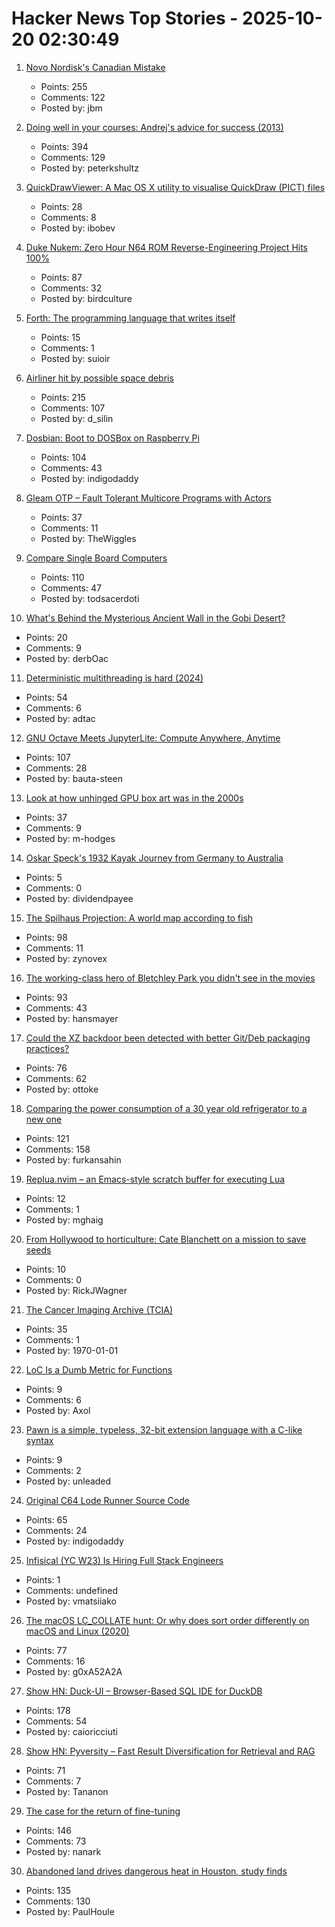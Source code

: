 # Hacker News Top Stories - 2025-10-20 02:30:49

1. [Novo Nordisk's Canadian Mistake](https://www.science.org/content/blog-post/novo-nordisk-s-canadian-mistake)
   - Points: 255
   - Comments: 122
   - Posted by: jbm

2. [Doing well in your courses: Andrej's advice for success (2013)](https://cs.stanford.edu/people/karpathy/advice.html)
   - Points: 394
   - Comments: 129
   - Posted by: peterkshultz

3. [QuickDrawViewer: A Mac OS X utility to visualise QuickDraw (PICT) files](https://github.com/wiesmann/QuickDrawViewer)
   - Points: 28
   - Comments: 8
   - Posted by: ibobev

4. [Duke Nukem: Zero Hour N64 ROM Reverse-Engineering Project Hits 100%](https://github.com/Gillou68310/DukeNukemZeroHour)
   - Points: 87
   - Comments: 32
   - Posted by: birdculture

5. [Forth: The programming language that writes itself](https://ratfactor.com/forth/the_programming_language_that_writes_itself.html)
   - Points: 15
   - Comments: 1
   - Posted by: suioir

6. [Airliner hit by possible space debris](https://avbrief.com/united-max-hit-by-falling-object-at-36000-feet/)
   - Points: 215
   - Comments: 107
   - Posted by: d_silin

7. [Dosbian: Boot to DOSBox on Raspberry Pi](https://cmaiolino.wordpress.com/dosbian/)
   - Points: 104
   - Comments: 43
   - Posted by: indigodaddy

8. [Gleam OTP – Fault Tolerant Multicore Programs with Actors](https://github.com/gleam-lang/otp)
   - Points: 37
   - Comments: 11
   - Posted by: TheWiggles

9. [Compare Single Board Computers](https://sbc.compare/)
   - Points: 110
   - Comments: 47
   - Posted by: todsacerdoti

10. [What's Behind the Mysterious Ancient Wall in the Gobi Desert?](https://news.artnet.com/art-world/the-hunt-gobi-wall-mongolia-2674588)
   - Points: 20
   - Comments: 9
   - Posted by: derbOac

11. [Deterministic multithreading is hard (2024)](https://www.factorio.com/blog/post/fff-415)
   - Points: 54
   - Comments: 6
   - Posted by: adtac

12. [GNU Octave Meets JupyterLite: Compute Anywhere, Anytime](https://blog.jupyter.org/gnu-octave-meets-jupyterlite-compute-anywhere-anytime-8b033afbbcdc)
   - Points: 107
   - Comments: 28
   - Posted by: bauta-steen

13. [Look at how unhinged GPU box art was in the 2000s](https://www.xda-developers.com/absolutely-unhinged-gpu-box-art-from-the-early-2000s/)
   - Points: 37
   - Comments: 9
   - Posted by: m-hodges

14. [Oskar Speck's 1932 Kayak Journey from Germany to Australia](https://nswskc.wordpress.com/2002/10/24/incredible-journey-50/)
   - Points: 5
   - Comments: 0
   - Posted by: dividendpayee

15. [The Spilhaus Projection: A world map according to fish](https://southernwoodenboatsailing.com/news/the-spilhaus-projection-a-world-map-according-to-fish)
   - Points: 98
   - Comments: 11
   - Posted by: zynovex

16. [The working-class hero of Bletchley Park you didn't see in the movies](https://www.theguardian.com/world/2025/oct/12/move-over-alan-turing-meet-the-working-class-hero-of-bletchley-park-you-didnt-see-in-the-movies)
   - Points: 93
   - Comments: 43
   - Posted by: hansmayer

17. [Could the XZ backdoor been detected with better Git/Deb packaging practices?](https://optimizedbyotto.com/post/xz-backdoor-debian-git-detection/)
   - Points: 76
   - Comments: 62
   - Posted by: ottoke

18. [Comparing the power consumption of a 30 year old refrigerator to a new one](https://ounapuu.ee/posts/2025/10/14/fridge-power-consumption/)
   - Points: 121
   - Comments: 158
   - Posted by: furkansahin

19. [Replua.nvim – an Emacs-style scratch buffer for executing Lua](https://github.com/mghaight/replua.nvim)
   - Points: 12
   - Comments: 1
   - Posted by: mghaig

20. [From Hollywood to horticulture: Cate Blanchett on a mission to save seeds](https://www.bbc.com/news/articles/cwy7ekl4yl8o)
   - Points: 10
   - Comments: 0
   - Posted by: RickJWagner

21. [The Cancer Imaging Archive (TCIA)](https://www.cancerimagingarchive.net/)
   - Points: 35
   - Comments: 1
   - Posted by: 1970-01-01

22. [LoC Is a Dumb Metric for Functions](https://theaxolot.wordpress.com/2025/10/18/loc-is-a-dumb-metric-for-functions/)
   - Points: 9
   - Comments: 6
   - Posted by: Axol

23. [Pawn is a simple, typeless, 32-bit extension language with a C-like syntax](https://www.compuphase.com/pawn/pawn.htm)
   - Points: 9
   - Comments: 2
   - Posted by: unleaded

24. [Original C64 Lode Runner Source Code](https://github.com/Piddewitt/Loderunner)
   - Points: 65
   - Comments: 24
   - Posted by: indigodaddy

25. [Infisical (YC W23) Is Hiring Full Stack Engineers](https://www.ycombinator.com/companies/infisical/jobs/0gY2Da1-full-stack-engineer-global)
   - Points: 1
   - Comments: undefined
   - Posted by: vmatsiiako

26. [The macOS LC_COLLATE hunt: Or why does sort order differently on macOS and Linux (2020)](https://blog.zhimingwang.org/macos-lc_collate-hunt)
   - Points: 77
   - Comments: 16
   - Posted by: g0xA52A2A

27. [Show HN: Duck-UI – Browser-Based SQL IDE for DuckDB](https://demo.duckui.com)
   - Points: 178
   - Comments: 54
   - Posted by: caioricciuti

28. [Show HN: Pyversity – Fast Result Diversification for Retrieval and RAG](https://github.com/Pringled/pyversity)
   - Points: 71
   - Comments: 7
   - Posted by: Tananon

29. [The case for the return of fine-tuning](https://welovesota.com/article/the-case-for-the-return-of-fine-tuning)
   - Points: 146
   - Comments: 73
   - Posted by: nanark

30. [Abandoned land drives dangerous heat in Houston, study finds](https://stories.tamu.edu/news/2025/10/07/abandoned-land-drives-dangerous-heat-in-houston-texas-am-study-finds/)
   - Points: 135
   - Comments: 130
   - Posted by: PaulHoule

